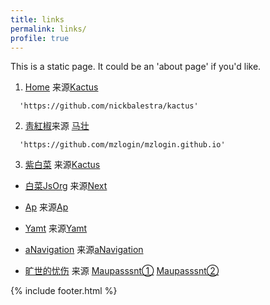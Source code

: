 ```yaml
---
title: links
permalink: links/
profile: true
---
```


This is a static page. It could be an 'about page' if you'd like.

1. [Home](https://github.com/chirenduomeng) 来源[Kactus](https://github.com/nickbalestra/kactus)
```
  'https://github.com/nickbalestra/kactus'
```

2. [靑紅椒](https://qinghongjiao.com/)来源 [马壮](https://github.com/mzlogin/mzlogin.github.io)

```
  'https://github.com/mzlogin/mzlogin.github.io'
```
3. [紫白菜](https://zibaicai.com/) 来源[Kactus](https://github.com/nickbalestra/kactus)

* [白菜JsOrg](https://baicai.js.org/) 来源[Next](https://github.com/simpleyyt/jekyll-theme-next)

* [Ap](https://chirenduomeng.github.io/ap/) 来源[Ap](https://github.com/kssim/ap)

* [Yamt](https://chirenduomeng.github.io/yamt/) 来源[Yamt](https://github.com/kssim/yamt)

* [aNavigation](https://chirenduomeng.github.io/aNavigation/) 来源[aNavigation](https://github.com/Jackie1123/aNavigation)

* [旷世的忧伤](https://github.com/chirenduomeng) 来源
   [Maupasssnt①](https://github.com/alafighting/maupassant-jekyll/)
   [Maupasssnt②](https://github.com/imkarl/maupassant-jekyll)


{% include footer.html %}
